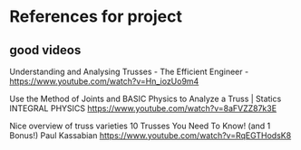 # References for project

## good videos
Understanding and Analysing Trusses - 
The Efficient Engineer - https://www.youtube.com/watch?v=Hn_iozUo9m4

Use the Method of Joints and BASIC Physics to Analyze a Truss | Statics
INTEGRAL PHYSICS
https://www.youtube.com/watch?v=8aFVZZ87k3E

Nice overview of truss varieties
10 Trusses You Need To Know! (and 1 Bonus!)
Paul Kassabian
https://www.youtube.com/watch?v=RqEGTHodsK8


